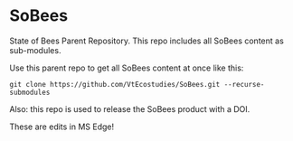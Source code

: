 # SoBees
State of Bees Parent Repository. This repo includes all SoBees content as sub-modules.

Use this parent repo to get all SoBees content at once like this:
```
git clone https://github.com/VtEcostudies/SoBees.git --recurse-submodules
```
Also: this repo is used to release the SoBees product with a DOI.

These are edits in MS Edge!
